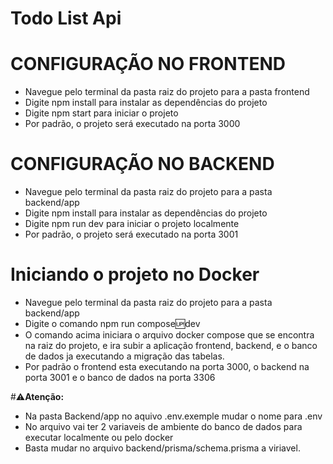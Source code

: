 # Todo List Api

# CONFIGURAÇÃO NO FRONTEND

 - Navegue pelo terminal da pasta raiz do projeto para a pasta frontend
 - Digite npm install para instalar as dependências do projeto
 - Digite npm start para iniciar o projeto
 - Por padrão, o projeto será executado na porta 3000
 
 # CONFIGURAÇÃO NO BACKEND
 
 - Navegue pelo terminal da pasta raiz do projeto para a pasta backend/app
 - Digite npm install para instalar as dependências do projeto
 - Digite npm run dev para iniciar o projeto localmente
 - Por padrão, o projeto será executado na porta 3001
 
# Iniciando o projeto no Docker
 
  - Navegue pelo terminal da pasta raiz do projeto para a pasta backend/app
  - Digite o comando npm run compose:up:dev
  - O comando acima iniciara o arquivo docker compose que se encontra na raiz do projeto, e ira subir
  a aplicação frontend, backend, e o banco de dados ja executando a migração das tabelas.
  - Por padrão o frontend esta executando na porta 3000, o backend na porta 3001 e o banco de dados na porta 3306
  
 #⚠️**Atenção:**
  - Na pasta Backend/app no aquivo .env.exemple mudar o nome para .env
  - No arquivo vai ter 2 variaveis de ambiente do banco de dados para executar localmente ou pelo docker
  - Basta mudar no arquivo backend/prisma/schema.prisma a viriavel.
